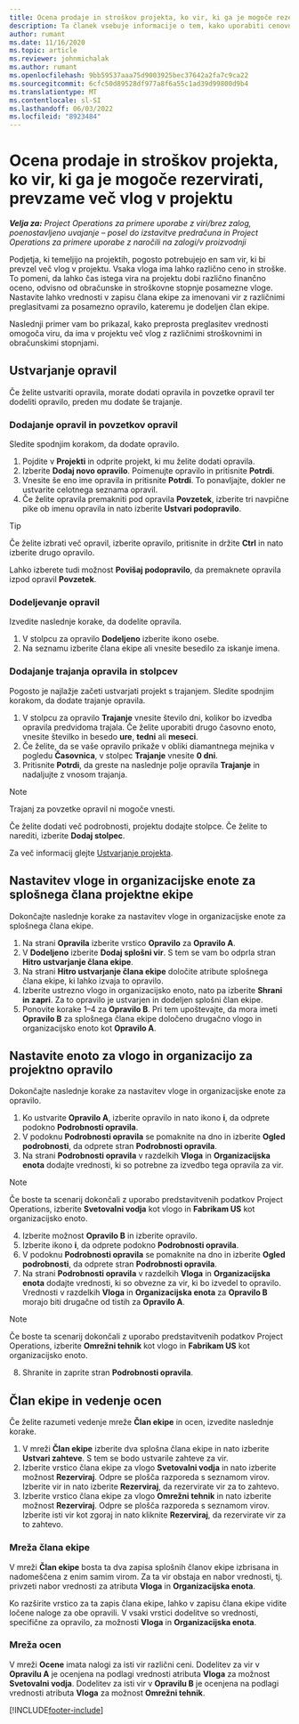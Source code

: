 ```yaml
---
title: Ocena prodaje in stroškov projekta, ko vir, ki ga je mogoče rezervirati, prevzame več vlog v projektu
description: Ta članek vsebuje informacije o tem, kako uporabiti cenovne razsežnosti za podporo ocen cen in stroškov za vir, ki prevzame več vlog v projektu.
author: rumant
ms.date: 11/16/2020
ms.topic: article
ms.reviewer: johnmichalak
ms.author: rumant
ms.openlocfilehash: 9bb59537aaa75d9003925bec37642a2fa7c9ca22
ms.sourcegitcommit: 6cfc50d89528df977a8f6a55c1ad39d99800d9b4
ms.translationtype: MT
ms.contentlocale: sl-SI
ms.lasthandoff: 06/03/2022
ms.locfileid: "8923484"
---
```

# <a name="estimate-project-sales-and-costs-when-a-bookable-resource-fills-multiple-roles-on-a-project"></a>Ocena prodaje in stroškov projekta, ko vir, ki ga je mogoče rezervirati, prevzame več vlog v projektu 

_**Velja za:** Project Operations za primere uporabe z viri/brez zalog, poenostavljeno uvajanje – posel do izstavitve predračuna in Project Operations za primere uporabe z naročili na zalogi/v proizvodnji_ 

Podjetja, ki temeljijo na projektih, pogosto potrebujejo en sam vir, ki bi prevzel več vlog v projektu. Vsaka vloga ima lahko različno ceno in stroške. To pomeni, da lahko čas istega vira na projektu dobi različno finančno oceno, odvisno od obračunske in stroškovne stopnje posamezne vloge. Nastavite lahko vrednosti v zapisu člana ekipe za imenovani vir z različnimi preglasitvami za posamezno opravilo, kateremu je dodeljen član ekipe.

Naslednji primer vam bo prikazal, kako preprosta preglasitev vrednosti omogoča viru, da ima v projektu več vlog z različnimi stroškovnimi in obračunskimi stopnjami.

## <a name="create-tasks"></a>Ustvarjanje opravil
Če želite ustvariti opravila, morate dodati opravila in povzetke opravil ter dodeliti opravilo, preden mu dodate še trajanje. 

### <a name="add-tasks-and-summary-tasks"></a>Dodajanje opravil in povzetkov opravil
Sledite spodnjim korakom, da dodate opravilo.

1. Pojdite v **Projekti** in odprite projekt, ki mu želite dodati opravila.
2. Izberite **Dodaj novo opravilo**. Poimenujte opravilo in pritisnite **Potrdi**.
3. Vnesite še eno ime opravila in pritisnite **Potrdi**. To ponavljajte, dokler ne ustvarite celotnega seznama opravil.
3. Če želite opravila premakniti pod opravila **Povzetek**, izberite tri navpične pike ob imenu opravila in nato izberite **Ustvari podopravilo**. 

  > [!TIP]
  > Če želite izbrati več opravil, izberite opravilo, pritisnite in držite **Ctrl** in nato izberite drugo opravilo.
  >
  > Lahko izberete tudi možnost **Povišaj podopravilo**, da premaknete opravila izpod opravil **Povzetek**.

### <a name="assign-tasks"></a>Dodeljevanje opravil

Izvedite naslednje korake, da dodelite opravila.

1. V stolpcu za opravilo **Dodeljeno** izberite ikono osebe.
2. Na seznamu izberite člana ekipe ali vnesite besedilo za iskanje imena.

### <a name="add-task-duration-and-columns"></a>Dodajanje trajanja opravila in stolpcev

Pogosto je najlažje začeti ustvarjati projekt s trajanjem. Sledite spodnjim korakom, da dodate trajanje opravila.

1. V stolpcu za opravilo **Trajanje** vnesite število dni, kolikor bo izvedba opravila predvidoma trajala. Če želite uporabiti drugo časovno enoto, vnesite številko in besedo **ure**, **tedni** ali **meseci**.
2. Če želite, da se vaše opravilo prikaže v obliki diamantnega mejnika v pogledu **Časovnica**, v stolpec **Trajanje** vnesite **0 dni**.
3. Pritisnite **Potrdi**, da greste na naslednje polje opravila **Trajanje** in nadaljujte z vnosom trajanja.

  > [!NOTE]
  > Trajanj za povzetke opravil ni mogoče vnesti.

Če želite dodati več podrobnosti, projektu dodajte stolpce. Če želite to narediti, izberite **Dodaj stolpec**. 

Za več informacij glejte [Ustvarjanje projekta](https://support.microsoft.com/en-us/office/create-a-project-a5b5e823-fb2e-45fd-be00-7d84422d9749).

## <a name="set-up-the-role-and-organization-unit-for-a-generic-project-team-member"></a>Nastavitev vloge in organizacijske enote za splošnega člana projektne ekipe
Dokončajte naslednje korake za nastavitev vloge in organizacijske enote za splošnega člana ekipe.

1. Na strani **Opravila** izberite vrstico **Opravilo** za **Opravilo A**. 
2. V **Dodeljeno** izberite **Dodaj splošni vir**. S tem se vam bo odprla stran **Hitro ustvarjanje člana ekipe**.
3. Na strani **Hitro ustvarjanje člana ekipe** določite atribute splošnega člana ekipe, ki lahko izvaja to opravilo.
4. Izberite ustrezno vlogo in organizacijsko enoto, nato pa izberite **Shrani in zapri**. Za to opravilo je ustvarjen in dodeljen splošni član ekipe. 
5. Ponovite korake 1–4 za **Opravilo B**. Pri tem upoštevajte, da mora imeti **Opravilo B** za splošnega člana ekipe določeno drugačno vlogo in organizacijsko enoto kot **Opravilo A**. 

## <a name="set-up-the-role-and-organization-unit-for-a-project-task"></a>Nastavite enoto za vlogo in organizacijo za projektno opravilo
Dokončajte naslednje korake za nastavitev vloge in organizacijske enote za opravilo.

1. Ko ustvarite **Opravilo A**, izberite opravilo in nato ikono **i**, da odprete podokno **Podrobnosti opravila**. 
2. V podoknu **Podrobnosti opravila** se pomaknite na dno in izberite **Ogled podrobnosti**, da odprete stran **Podrobnosti opravila**.
3. Na strani **Podrobnosti opravila** v razdelkih **Vloga** in **Organizacijska enota** dodajte vrednosti, ki so potrebne za izvedbo tega opravila za vir. 

  > [!NOTE]
  > Če boste ta scenarij dokončali z uporabo predstavitvenih podatkov Project Operations, izberite **Svetovalni vodja** kot vlogo in **Fabrikam US** kot organizacijsko enoto.

4. Izberite možnost **Opravilo B** in izberite opravilo.
5. Izberite ikono **i**, da odprete podokno **Podrobnosti opravila**. 
6. V podoknu **Podrobnosti opravila** se pomaknite na dno in izberite **Ogled podrobnosti**, da odprete stran **Podrobnosti opravila**.
7. Na strani **Podrobnosti opravila** v razdelkih **Vloga** in **Organizacijska enota** dodajte vrednosti, ki so obvezne za vir, ki bo izvedel to opravilo. Vrednosti v razdelkih **Vloga** in **Organizacijska enota** za **Opravilo B** morajo biti drugačne od tistih za **Opravilo A**. 

  > [!NOTE]
  > Če boste ta scenarij dokončali z uporabo predstavitvenih podatkov Project Operations, izberite **Omrežni tehnik** kot vlogo in **Fabrikam US** kot organizacijsko enoto.

8. Shranite in zaprite stran **Podrobnosti opravila**. 

## <a name="team-member-and-estimates-behavior"></a>Član ekipe in vedenje ocen 
Če želite razumeti vedenje mreže **Član ekipe** in ocen, izvedite naslednje korake.

1. V mreži **Član ekipe** izberite dva splošna člana ekipe in nato izberite **Ustvari zahteve**. S tem se bodo ustvarile zahteve za vir. 
2. Izberite vrstico člana ekipe za vlogo **Svetovalni vodja** in nato izberite možnost **Rezerviraj**. Odpre se plošča razporeda s seznamom virov. Izberite vir in nato izberite **Rezerviraj**, da rezervirate vir za to zahtevo.
3. Izberite vrstico člana ekipe za vlogo **Omrežni tehnik** in nato izberite možnost **Rezerviraj**. Odpre se plošča razporeda s seznamom virov. Izberite isti vir kot zgoraj in nato kliknite **Rezerviraj**, da rezervirate vir za to zahtevo.

### <a name="team-member-grid"></a>Mreža člana ekipe 

V mreži **Član ekipe** bosta ta dva zapisa splošnih članov ekipe izbrisana in nadomeščena z enim samim virom. Za ta vir obstaja en nabor vrednosti, tj. privzeti nabor vrednosti za atributa **Vloga** in **Organizacijska enota**.

Ko razširite vrstico za ta zapis člana ekipe, lahko v zapisu člana ekipe vidite ločene naloge za obe opravili. V vsaki vrstici dodelitve so vrednosti, specifične za opravilo, za možnosti **Vloga** in **Organizacijska enota**. 

### <a name="estimates-grid"></a>Mreža ocen 

V mreži **Ocene** imata nalogi za isti vir različni ceni. Dodelitev za vir v **Opravilu A** je ocenjena na podlagi vrednosti atributa **Vloga** za možnost **Svetovalni vodja**. Dodelitev za isti vir v **Opravilu B** je ocenjena na podlagi vrednosti atributa **Vloga** za možnost **Omrežni tehnik**.


[!INCLUDE[footer-include](../includes/footer-banner.md)]